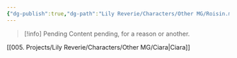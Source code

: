 ```yaml
---
{"dg-publish":true,"dg-path":"Lily Reverie/Characters/Other MG/Roisin.md","permalink":"/lily-reverie/characters/other-mg/roisin/","created":"2024-01-20T04:29:43.858-03:00","updated":"2024-01-21T01:41:25.909-03:00"}
---
```



>[!info] Pending
>Content pending, for a reason or another.

[[005. Projects/Lily Reverie/Characters/Other MG/Ciara\|Ciara]]